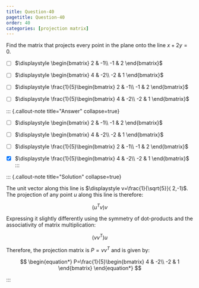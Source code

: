 ```yaml
---
title: Question-40
pagetitle: Question-40
order: 40
categories: [projection matrix]
---
```


Find the matrix that projects every point in the plane onto the line $\displaystyle x+2y=0$.

- [ ] $\displaystyle \begin{bmatrix}
2 & -1\\
-1 & 2
\end{bmatrix}$

- [ ] $\displaystyle \begin{bmatrix}
4 & -2\\
-2 & 1
\end{bmatrix}$

- [ ] $\displaystyle \frac{1}{5}\begin{bmatrix}
2 & -1\\
-1 & 2
\end{bmatrix}$

- [ ] $\displaystyle \frac{1}{5}\begin{bmatrix}
4 & -2\\
-2 & 1
\end{bmatrix}$

::: {.callout-note title="Answer" collapse=true}

- [ ] $\displaystyle \begin{bmatrix}
2 & -1\\
-1 & 2
\end{bmatrix}$

- [ ] $\displaystyle \begin{bmatrix}
4 & -2\\
-2 & 1
\end{bmatrix}$

- [ ] $\displaystyle \frac{1}{5}\begin{bmatrix}
2 & -1\\
-1 & 2
\end{bmatrix}$

- [x] $\displaystyle \frac{1}{5}\begin{bmatrix}
4 & -2\\
-2 & 1
\end{bmatrix}$
:::

::: {.callout-note title="Solution" collapse=true}

The unit vector along this line is $\displaystyle v=\frac{1}{\sqrt{5}}( 2,-1)$. The projection of any point $\displaystyle u$ along this line is therefore:

$$
\begin{equation*}
\left( u^{T} v\right) v
\end{equation*}
$$

Expressing it slightly differently using the symmetry of dot-products and the associativity of matrix multiplication:

$$
\begin{equation*}
\left( vv^{T}\right) u
\end{equation*}
$$

Therefore, the projection matrix is $\displaystyle P=vv^{T}$ and is given by:

$$
\begin{equation*}
P=\frac{1}{5}\begin{bmatrix}
4 & -2\\
-2 & 1
\end{bmatrix}
\end{equation*}
$$

:::